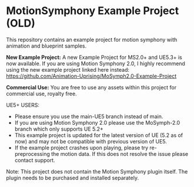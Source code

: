 # MotionSymphony Example Project (OLD)
This repository contains an example project for motion symphony with animation and blueprint samples.

**New Example Project:** A new Example Project for MS2.0+ and UE5.3+ is now available. If you are using Motion Symphony 2.0, I highly recommend using the new example project linked here instead: https://github.com/Animation-Uprising/MoSymph2.0-Example-Project

**Commercial Use:** You are free to use any assets within this project for commercial use, royalty free.

UE5+ USERS: 
- Please ensure you use the main-UE5 branch instead of main.
- If you are using Motion Symphony 2.0 please use the MoSymph-2.0 branch which only supports UE 5.2+
- This example project is updated for the latest version of UE (5.2 as of now) and may not be compatible with previous version of UE5.  
- If the example project crashes upon playing, please try re-preprocessing the motion data. If this does not resolve the issue please contact support.

Note: This project does not contain the Motion Symphony plugin itself. The plugin needs to be purchased and installed separately.

